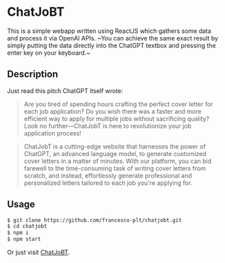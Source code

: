 # ChatJoBT

This is a simple webapp written using ReactJS which gathers some data and process it via OpenAI APIs. ~You can achieve the same exact result by simply putting the data directly into the ChatGPT textbox and pressing the enter key on your keyboard.~

## Description
Just read this pitch ChatGPT itself wrote:

> Are you tired of spending hours crafting the perfect cover letter for each job application? Do you wish there was a faster and more efficient way to apply for multiple jobs without sacrificing quality? Look no further—ChatJobT is here to revolutionize your job application process!

> ChatJobT is a cutting-edge website that harnesses the power of ChatGPT, an advanced language model, to generate customized cover letters in a matter of minutes. With our platform, you can bid farewell to the time-consuming task of writing cover letters from scratch, and instead, effortlessly generate professional and personalized letters tailored to each job you're applying for.

## Usage

``` bash
$ git clone https://github.com/francesco-plt/chatjobt.git
$ cd chatjobt
$ npm i
$ npm start
```

Or just visit [ChatJoBT](https://luminous-squirrel-d6c7f6.netlify.app/).
